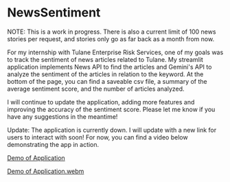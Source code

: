 # NewsSentiment

NOTE: This is a work in progress. There is also a current limit of 100 news stories per request, and stories only go as far back as a month from now.

For my internship with Tulane Enterprise Risk Services, one of my goals was to track the sentiment of news articles related to Tulane. My streamlit application implements News API to find the articles and Gemini's API to analyze the sentiment of the articles in relation to the keyword. At the bottom of the page, you can find a saveable csv file, a summary of the average sentiment score, and the number of articles analyzed.

I will continue to update the application, adding more features and improving the accuracy of the sentiment score. Please let me know if you have any suggestions in the meantime!

Update: The application is currently down. I will update with a new link for users to interact with soon! For now, you can find a video below demonstrating the app in action.

[Demo of Application](https://github.com/user-attachments/assets/1b76360e-bf5b-4f9e-806f-f0e38b1318be)

[Demo of Application.webm](https://github.com/user-attachments/assets/5af67281-4bbe-4df5-a19f-0b3999c502e1)
